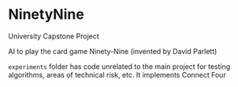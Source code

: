 # NinetyNine

University Capstone Project

AI to play the card game Ninety-Nine (invented by David Parlett)

`experiments` folder has code unrelated to the main project for testing algorithms, areas of technical risk, etc.
It implements Connect Four